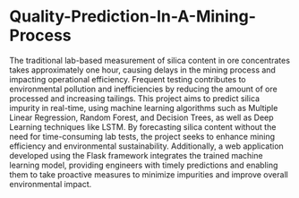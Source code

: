 # Quality-Prediction-In-A-Mining-Process
 The traditional lab-based measurement of silica content in ore concentrates takes approximately one hour, causing delays in the mining process and impacting operational efficiency. Frequent testing contributes to environmental pollution and inefficiencies by reducing the amount of ore processed and increasing tailings. This project aims to predict silica impurity in real-time, using machine learning algorithms such as Multiple Linear Regression, Random Forest, and Decision Trees, as well as Deep Learning techniques like LSTM. By forecasting silica content without the need for time-consuming lab tests, the project seeks to enhance mining efficiency and environmental sustainability. Additionally, a web application developed using the Flask framework integrates the trained machine learning model, providing engineers with timely predictions and enabling them to take proactive measures to minimize impurities and improve overall environmental impact.
